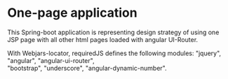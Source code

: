 # One-page application

This Spring-boot application is representing design strategy of using one JSP page with all other html pages loaded with angular UI-Router.

With Webjars-locator, requiredJS defines the following modules:
    "jquery",
    "angular",
    "angular-ui-router",    
    "bootstrap",
    "underscore",
    "angular-dynamic-number".

